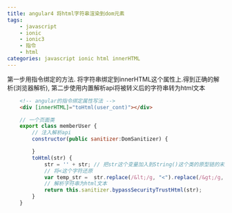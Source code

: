```yaml
---
title: angular4 将html字符串渲染到dom元素
tags: 
    - javascript
    - ionic
    - ionic3
    - 指令
    - html
categories: javascript ionic html innerHTML
---
```


第一步用指令绑定的方法. 将字符串绑定到innerHTML这个属性上.得到正确的解析(浏览器解析), 第二步使用内置解析api将被转义后的字符串转为html文本
<!--more-->

```html
    <!-- angular的指令绑定属性写法 -->
    <div [innerHTML]="toHtml(user_cont)"></div>
```

```javascript
    // 一个页面类
    export class memberUser {
        // 注入解析api
        constructor(public sanitizer:DomSanitizer) {

        }
        toHtml(str) {
            str = '' + str; // 把str这个变量加入到String()这个类的原型链的末尾
            // 将<这个字符还原
            var temp_str =  str.replace(/&lt;/g, "<").replace(/&gt;/g, ">").replace(/&amp;/g, "&").replace(/&quot;/g, '"').replace(/&apos;/g, "'");
            // 解析字符串为html文本
            return this.sanitizer.bypassSecurityTrustHtml(str);
        }
    }
```